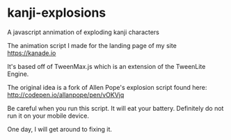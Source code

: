 # kanji-explosions
A javascript annimation of exploding kanji characters


The animation script I made for the landing page of my site https://kanade.io

It's based off of TweenMax.js which is an extension of the TweenLite Engine.

The original idea is a fork of Allen Pope's explosion script found here: http://codepen.io/allanpope/pen/vOKVjq


Be careful when you run this script. It will eat your battery. Definitely do not run it on your mobile device.

One day, I will get around to fixing it.
